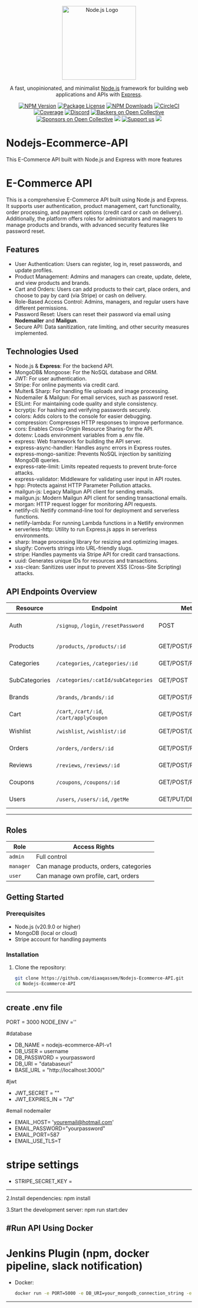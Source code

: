 <p align="center">
  <a href="https://nodejs.org/en/" target="blank"><img src="https://th.bing.com/th/id/R.d42672d4d185739d26257ed5c653c740?rik=dvh0VB%2fEWz20hQ&riu=http%3a%2f%2fpluspng.com%2fimg-png%2fnodejs-logo-png-nice-images-collection-node-js-desktop-wallpapers-370.png&ehk=bMmyN3n62enzXql6L4A5EzHc90tJxK%2bKcr6GMACTfRk%3d&risl=&pid=ImgRaw&r=0" width="200" alt="Node.js Logo" /></a>
</p>

[circleci-image]: https://img.shields.io/circleci/build/github/nodejs/node/master?token=abc123def456
[circleci-url]: https://circleci.com/gh/nodejs/node

<p align="center">A fast, unopinionated, and minimalist <a href="https://nodejs.org/en/" target="_blank">Node.js</a> framework for building web applications and APIs with <a href="https://expressjs.com/" target="_blank">Express</a>.</p>
<p align="center">
<a href="https://www.npmjs.com/package/express" target="_blank"><img src="https://img.shields.io/npm/v/express.svg" alt="NPM Version" /></a>
<a href="https://www.npmjs.com/package/express" target="_blank"><img src="https://img.shields.io/npm/l/express.svg" alt="Package License" /></a>
<a href="https://www.npmjs.com/package/express" target="_blank"><img src="https://img.shields.io/npm/dm/express.svg" alt="NPM Downloads" /></a>
<a href="https://circleci.com/gh/nodejs/node" target="_blank"><img src="https://img.shields.io/circleci/build/github/nodejs/node/master" alt="CircleCI" /></a>
<a href="https://coveralls.io/github/nodejs/node?branch=master" target="_blank"><img src="https://coveralls.io/repos/github/nodejs/node/badge.svg?branch=master" alt="Coverage" /></a>
<a href="https://discord.gg/nodejs" target="_blank"><img src="https://img.shields.io/badge/discord-online-brightgreen.svg" alt="Discord"/></a>
<a href="https://opencollective.com/expressjs#backer" target="_blank"><img src="https://opencollective.com/expressjs/backers/badge.svg" alt="Backers on Open Collective" /></a>
<a href="https://opencollective.com/expressjs#sponsor" target="_blank"><img src="https://opencollective.com/expressjs/sponsors/badge.svg" alt="Sponsors on Open Collective" /></a>
<a href="https://paypal.me/nodejs" target="_blank"><img src="https://img.shields.io/badge/Donate-PayPal-ff3f59.svg"/></a>
<a href="https://opencollective.com/expressjs#sponsor"  target="_blank"><img src="https://img.shields.io/badge/Support%20us-Open%20Collective-41B883.svg" alt="Support us"></a>
<a href="https://twitter.com/nodejs" target="_blank"><img src="https://img.shields.io/twitter/follow/nodejs.svg?style=social&label=Follow"></a>
</p>






# Nodejs-Ecommerce-API
This E-Commerce API built with Node.js and Express with more features 

# E-Commerce API

This is a comprehensive E-Commerce API built using Node.js and Express. It supports user authentication, product management, cart functionality, order processing, and payment options (credit card or cash on delivery). Additionally, the platform offers roles for administrators and managers to manage products and brands, with advanced security features like password reset.

## Features
- User Authentication: Users can register, log in, reset passwords, and update profiles.
- Product Management: Admins and managers can create, update, delete, and view products and brands.
- Cart and Orders: Users can add products to their cart, place orders, and choose to pay by card (via Stripe) or cash on delivery.
- Role-Based Access Control: Admins, managers, and regular users have different permissions.
- Password Reset: Users can reset their password via email using **Nodemailer** and **Mailgun**.
- Secure API: Data sanitization, rate limiting, and other security measures implemented.

## Technologies Used
- Node.js & **Express**: For the backend API.
- MongoDB& Mongoose: For the NoSQL database and ORM.
- JWT: For user authentication.
- Stripe: For online payments via credit card.
- Multer& Sharp: For handling file uploads and image processing.
- Nodemailer & Mailgun: For email services, such as password reset.
- ESLint: For maintaining code quality and style consistency.
- bcryptjs: For hashing and verifying passwords securely.
- colors: Adds colors to the console for easier debugging.
- compression: Compresses HTTP responses to improve performance.
- cors: Enables Cross-Origin Resource Sharing for the API.
- dotenv: Loads environment variables from a .env file.
- express: Web framework for building the API server.
- express-async-handler: Handles async errors in Express routes.
- express-mongo-sanitize: Prevents NoSQL injection by sanitizing MongoDB queries.
- express-rate-limit: Limits repeated requests to prevent brute-force attacks.
- express-validator: Middleware for validating user input in API routes.
- hpp: Protects against HTTP Parameter Pollution attacks.
- mailgun-js: Legacy Mailgun API client for sending emails.
- mailgun.js: Modern Mailgun API client for sending transactional emails.
- morgan: HTTP request logger for monitoring API requests.
- netlify-cli: Netlify command-line tool for deployment and serverless functions.
- netlify-lambda: For running Lambda functions in a Netlify environmen
- serverless-http: Utility to run Express.js apps in serverless environments.
- sharp: Image processing library for resizing and optimizing images.
- slugify: Converts strings into URL-friendly slugs.
- stripe: Handles payments via Stripe API for credit card transactions.
- uuid: Generates unique IDs for resources and transactions.
- xss-clean: Sanitizes user input to prevent XSS (Cross-Site Scripting) attacks.


##  API Endpoints Overview

| Resource      | Endpoint                                | Method | Description                  |
|---------------|------------------------------------------|--------|------------------------------|
| Auth          | `/signup`, `/login`, `/resetPassword`   | POST   | User authentication routes   |
| Products      | `/products`, `/products/:id`             | GET/POST/PUT/DELETE | Manage products |
| Categories    | `/categories`, `/categories/:id`         | GET/POST/PUT/DELETE | Manage categories |
| SubCategories | `/categories/:catId/subCategories`       | GET/POST | Nested subcategories         |
| Brands        | `/brands`, `/brands/:id`                 | GET/POST/PUT/DELETE | Manage brands     |
| Cart          | `/cart`, `/cart/:id`, `/cart/applyCoupon`| GET/POST/PUT/DELETE | Manage cart items |
| Wishlist      | `/wishlist`, `/wishlist/:id`             | GET/POST/DELETE | Manage wishlist     |
| Orders        | `/orders`, `/orders/:id`                 | GET/POST/PUT | Manage user orders    |
| Reviews       | `/reviews`, `/reviews/:id`               | GET/POST/PUT/DELETE | Product reviews    |
| Coupons       | `/coupons`, `/coupons/:id`               | GET/POST/PUT/DELETE | Manage coupons     |
| Users         | `/users`, `/users/:id`, `/getMe`         | GET/PUT/DELETE | Admin/user operations |

---

##  Roles

| Role     | Access Rights                           |
|----------|------------------------------------------|
| `admin`  | Full control                             |
| `manager`| Can manage products, orders, categories  |
| `user`   | Can manage own profile, cart, orders     |



## Getting Started

### Prerequisites
- Node.js (v20.9.0 or higher)
- MongoDB (local or cloud)
- Stripe account for handling payments

### Installation

1. Clone the repository:
   ```bash
   git clone https://github.com/diaaqassem/Nodejs-Ecommerce-API.git
   cd Nodejs-Ecommerce-API
---
## create .env file
PORT = 3000
NODE_ENV =''

#database
- DB_NAME = nodejs-ecommerce-API-v1
- DB_USER = username
- DB_PASSWORD = yourpassword
- DB_URI = "databaseuri"
- BASE_URL = "http://localhost:3000/"

#jwt
- JWT_SECRET = ""
- JWT_EXPIRES_IN = "7d"

#email nodemailer
- EMAIL_HOST= 'youremail@hotmail.com'
- EMAIL_PASSWORD="yourpassword"
- EMAIL_PORT=587
- EMAIL_USE_TLS=T

# stripe settings
- STRIPE_SECRET_KEY = 
---
2.Install dependencies:
  npm install

3.Start the development server:
  npm run start:dev

#Run API Using Docker 
---

# Jenkins Plugin (npm, docker pipeline, slack notification)

- Docker:

   ```bash
   docker run -e PORT=5000 -e DB_URI=your_mongodb_connection_string -e DB_NAME="ecommerce-api-v1" -e EMAIL_HOST='youremail@hotmail.com' -e EMAIL_PASSWORD="yourpassword" -e EMAIL_PORT=587 -e EMAIL_USE_TLS=T -e JWT_EXPIRES_IN="7d" -e JWT_SECRET="" -e STRIPE_SECRET_KEY="" -p 5000:5000 diaaqassem1/ecommerce-api:1.0

   ```

---
